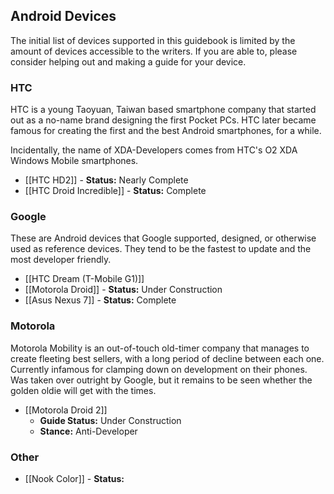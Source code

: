 ## Android Devices

The initial list of devices supported in this guidebook is limited by the amount of devices accessible to the writers. If you are able to, please consider helping out and making a guide for your device.

### HTC

HTC is a young Taoyuan, Taiwan based smartphone company that started out as a no-name brand designing the first Pocket PCs. HTC later became famous for creating the first and the best Android smartphones, for a while.

Incidentally, the name of XDA-Developers comes from HTC's O2 XDA Windows Mobile smartphones.

* [[HTC HD2]] - **Status:** Nearly Complete
* [[HTC Droid Incredible]] - **Status:** Complete

### Google

These are Android devices that Google supported, designed, or otherwise used as reference devices. They tend to be the fastest to update and the most developer friendly.

* [[HTC Dream (T-Mobile G1)]]
* [[Motorola Droid]] - **Status:** Under Construction
* [[Asus Nexus 7]]  - **Status:** Complete

### Motorola

Motorola Mobility is an out-of-touch old-timer company that manages to create fleeting best sellers, with a long period of decline between each one. Currently infamous for clamping down on development on their phones. Was taken over outright by Google, but it remains to be seen whether the golden oldie will get with the times.

* [[Motorola Droid 2]]
  - **Guide Status:** Under Construction
  - **Stance:** Anti-Developer
  
### Other

* [[Nook Color]] - **Status:**
